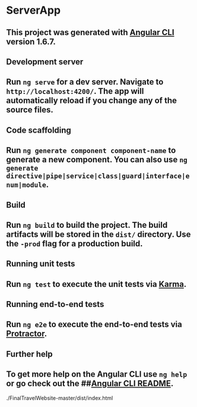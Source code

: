 # ServerApp

## This project was generated with [Angular CLI](https://github.com/angular/angular-cli) version 1.6.7.

## Development server

## Run `ng serve` for a dev server. Navigate to `http://localhost:4200/`. The app will automatically reload if you change any of the source files.

## Code scaffolding

## Run `ng generate component component-name` to generate a new component. You can also use `ng generate directive|pipe|service|class|guard|interface|enum|module`.

## Build

## Run `ng build` to build the project. The build artifacts will be stored in the `dist/` directory. Use the `-prod` flag for a production build.

## Running unit tests

## Run `ng test` to execute the unit tests via [Karma](https://karma-runner.github.io).

## Running end-to-end tests

## Run `ng e2e` to execute the end-to-end tests via [Protractor](http://www.protractortest.org/).

## Further help

## To get more help on the Angular CLI use `ng help` or go check out the ##[Angular CLI README](https://github.com/angular/angular-cli/blob/master/README.md).

./FinalTravelWebsite-master/dist/index.html
